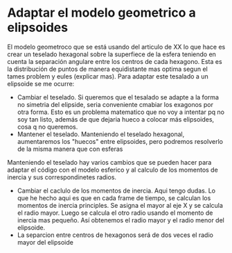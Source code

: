 # Adaptar el modelo geometrico a elipsoides

El modelo geometroco que se está usando del articulo de XX lo que hace es crear un teselado hexagonal sobre la superfiece de la esfera teniendo en cuenta la separación angulare entre los centros de cada hexagono. 
Esta es la distribución de puntos de manera equidistante mas optima segun el tames problem y eules (explicar mas).
Para adaptar este tesalado a un elipsoide se me ocurre:

- Cambiar el teselado. Si queremos que el tesalado se adapte a la forma no simetria del elipside, seria conveniente cmabiar los exagonos por otra forma. Esto es un problema matematico que no voy a intentar pq no soy tan listo, además de que dejaria hueco a colocar más elipsoides, cosa q no queremos.
- Mantener el teselado. Manteniendo el teselado hexagonal, aumentaremos los "huecos" entre elipsoides, pero podremos resolverlo de la misma manera que con esferas

Manteniendo el teselado hay varios cambios que se pueden hacer para adaptar el código con el modelo esferico y al calculo de los momentos de inercia y sus correspondinetes radios.
  - Cambiar el caclulo de los momentos de inercia. Aqui tengo dudas. Lo que he hecho aqui es que en cada frame de tiempo, se calculan los momentos de inercia principles. Se asigna el mayor al eje X y se calcula el radio mayor. Luego se calcula el otro radio usando el momento de inercia mas pequeño. Así obtenemos el radio mayor y el radio menor del elipsoide.
  - La separcion entre centros de hexagonos será de dos veces el radio mayor del elipsoide

